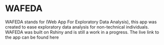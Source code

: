 # WAFEDA
WAFEDA stands for (Web App For Exploratory Data Analysis), this app was created to ease exploratory data analysis for non-technical individuals. WAFEDA was built on Rshiny and is still a work in a progress.
The live link to the app can be found here
